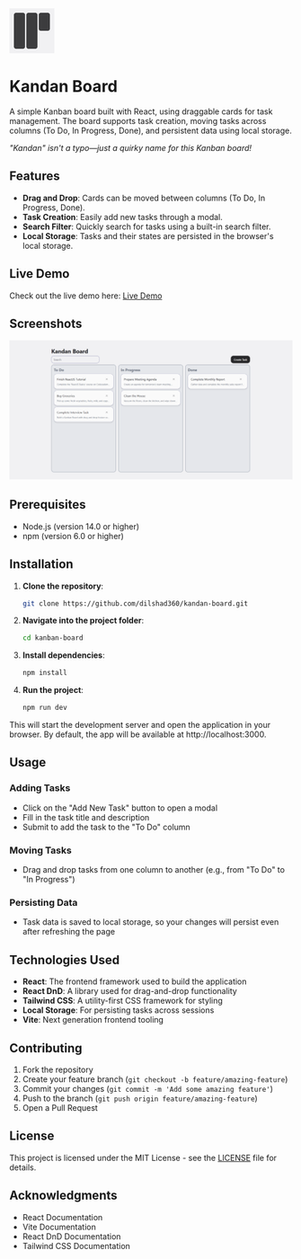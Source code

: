 <img src="./public/logo.png" alt="Kanban Board" width="80">

# Kandan Board 

A simple Kanban board built with React, using draggable cards for task management. The board supports task creation, moving tasks across columns (To Do, In Progress, Done), and persistent data using local storage.

*"Kandan" isn't a typo—just a quirky name for this Kanban board!*

## Features

- **Drag and Drop**: Cards can be moved between columns (To Do, In Progress, Done).
- **Task Creation**: Easily add new tasks through a modal.
- **Search Filter**: Quickly search for tasks using a built-in search filter.
- **Local Storage**: Tasks and their states are persisted in the browser's local storage.

## Live Demo

Check out the live demo here: [Live Demo](https://kandan-board-phi.vercel.app)

## Screenshots

<img src="./public/screenshot.png" alt="Kanban Board" width="800">

## Prerequisites

* Node.js (version 14.0 or higher)
* npm (version 6.0 or higher)

## Installation

1. **Clone the repository**:
   ```bash
   git clone https://github.com/dilshad360/kandan-board.git
   ```

2. **Navigate into the project folder**:
   ```bash
   cd kanban-board
   ```

3. **Install dependencies**:
   ```bash
   npm install
   ```

4. **Run the project**:
   ```bash
   npm run dev
   ```

This will start the development server and open the application in your browser. By default, the app will be available at http://localhost:3000.



## Usage

### Adding Tasks

* Click on the "Add New Task" button to open a modal
* Fill in the task title and description
* Submit to add the task to the "To Do" column

### Moving Tasks

* Drag and drop tasks from one column to another (e.g., from "To Do" to "In Progress")

### Persisting Data

* Task data is saved to local storage, so your changes will persist even after refreshing the page

## Technologies Used

* **React**: The frontend framework used to build the application
* **React DnD**: A library used for drag-and-drop functionality
* **Tailwind CSS**: A utility-first CSS framework for styling
* **Local Storage**: For persisting tasks across sessions
* **Vite**: Next generation frontend tooling

## Contributing

1. Fork the repository
2. Create your feature branch (`git checkout -b feature/amazing-feature`)
3. Commit your changes (`git commit -m 'Add some amazing feature'`)
4. Push to the branch (`git push origin feature/amazing-feature`)
5. Open a Pull Request

## License

This project is licensed under the MIT License - see the [LICENSE](LICENSE) file for details.

## Acknowledgments

* React Documentation
* Vite Documentation
* React DnD Documentation
* Tailwind CSS Documentation
